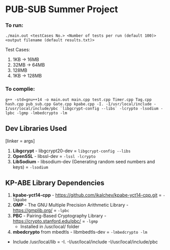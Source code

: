 # PUB-SUB Summer Project

### To run:
`./main.out <testCases No.> <Number of tests per run (default 100)> <output filename (default results.txt)>`

Test Cases:
1. 1KB -> 16MB
2. 32MB -> 64MB
3. 128MB
4. 1KB -> 128MB

### To complie:

```
g++ -std=gnu++14 -o main.out main.cpp test.cpp Timer.cpp Tag.cpp hash.cpp pub_sub.cpp Gate.cpp kpabe.cpp -I. -I/usr/local/include -I/usr/local/include/pbc `libgcrypt-config --libs` -lcrypto -lsodium -lpbc -lgmp -lmbedcrypto -lm
```

## Dev Libraries Used
[linker = args]

1. **Libgcrypt** - libgcrypt20-dev = `libgcrypt-config --libs`
2. **OpenSSL** - libssl-dev = `-lssl -lcrypto`
3. **LibSodium** - libsodium-dev (Generating random seed numbers and keys) = `-lsodium`

## KP-ABE Library Dependencies
1. **kpabe-yct14-cpp** - https://github.com/ikalchev/kpabe-yct14-cpp.git = `-lkpabe`
2. **GMP** - The GNU Multiple Precision Arithmetic Library - https://gmplib.org/ = `-lpbc`
3. **PBC** - Pairing-Based Cryptography Library - https://crypto.stanford.edu/pbc/ = `-lgmp` 
    - Installed in /usr/local/ folder
4. **mbedcrypto** from mbedtls - libmbedtls-dev = `-lmbedcrypto -lm`

- Include /usr/local/lib = -I. -I/usr/local/include -I/usr/local/include/pbc
